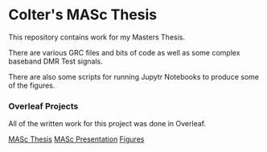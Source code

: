 # Colter's MASc Thesis

This repository contains work for my Masters Thesis.

There are various GRC files and bits of code as well as some complex baseband DMR Test signals.

There are also some scripts for running Jupytr Notebooks to produce some of the figures.


### Overleaf Projects

All of the written work for this project was done in Overleaf.

[MASc Thesis](https://www.overleaf.com/project/5c9fa5f1d7a70b74762263da)
[MASc Presentation](https://www.overleaf.com/project/5cf95062ae500f0df9a87505)
[Figures](https://www.overleaf.com/project/5cafb61722b7074c288db22c)
